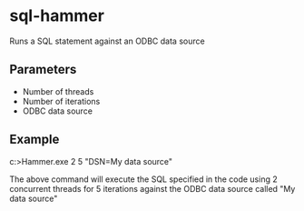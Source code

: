 # sql-hammer
Runs a SQL statement against an ODBC data source

## Parameters

- Number of threads
- Number of iterations
- ODBC data source

## Example

c:\>Hammer.exe 2 5 "DSN=My data source"

The above command will execute the SQL specified in the code using 2 concurrent threads for 5 iterations against the ODBC data source called "My data source"
